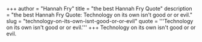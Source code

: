 +++
author = "Hannah Fry"
title = "the best Hannah Fry Quote"
description = "the best Hannah Fry Quote: Technology on its own isn't good or or evil."
slug = "technology-on-its-own-isnt-good-or-or-evil"
quote = '''Technology on its own isn't good or or evil.'''
+++
Technology on its own isn't good or or evil.
